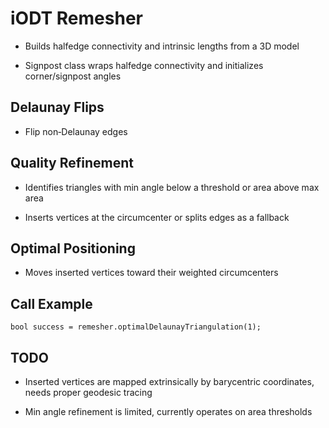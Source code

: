 # iODT Remesher

- Builds halfedge connectivity and intrinsic lengths from a 3D model

- Signpost class wraps halfedge connectivity and initializes corner/signpost angles

## Delaunay Flips

- Flip non‑Delaunay edges

## Quality Refinement

- Identifies triangles with min angle below a threshold or area above max area

- Inserts vertices at the circumcenter or splits edges as a fallback

## Optimal Positioning
- Moves inserted vertices toward their weighted circumcenters

## Call Example
```
bool success = remesher.optimalDelaunayTriangulation(1);

```
## TODO
- Inserted vertices are mapped extrinsically by barycentric coordinates, needs proper geodesic tracing
  
- Min angle refinement is limited, currently operates on area thresholds 
